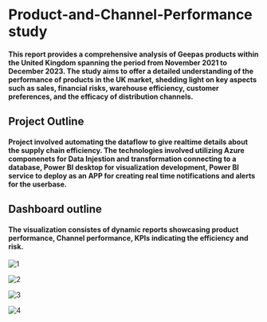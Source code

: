 # Product-and-Channel-Performance study
#### This report provides a comprehensive analysis of Geepas products within the United Kingdom spanning the period from November 2021 to December 2023. The study aims to offer a detailed understanding of the performance of products in the UK market, shedding light on key aspects such as sales, financial risks, warehouse efficiency, customer preferences, and the efficacy of distribution channels. 

## Project Outline 
#### Project involved automating the dataflow to give realtime details about the supply chain efficiency. The technologies involved utilizing Azure componenets for Data Injestion and transformation connecting to a database, Power BI desktop for visualization development, Power BI service to deploy as an APP for creating real time notifications and alerts for the userbase. 

## Dashboard outline 
#### The visualization consistes of dynamic reports showcasing product performance, Channel performance, KPIs indicating the efficiency and risk. 

![1](https://github.com/Mith1201/Product-and-Channel-study/assets/102762042/5704cca8-5e45-4d7e-8fab-6a521e01d469)

![2](https://github.com/Mith1201/Product-and-Channel-study/assets/102762042/5c666bc5-c3b5-4964-9006-5e178212ff08) 

![3](https://github.com/Mith1201/Product-and-Channel-study/assets/102762042/f8691a5e-9dc6-4892-b93b-6dd816033051) 

![4](https://github.com/Mith1201/Product-and-Channel-study/assets/102762042/dc06cd4e-8f10-4c10-8ac4-6b649128c37a) 





